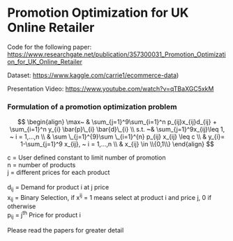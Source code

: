 # Promotion Optimization for UK Online Retailer

Code for the following paper:
https://www.researchgate.net/publication/357300031_Promotion_Optimization_for_UK_Online_Retailer

Dataset:
https://www.kaggle.com/carrie1/ecommerce-data)

Presentation Video:
https://www.youtube.com/watch?v=qTBaXGC5xkM

### Formulation of a promotion optimization problem

$$
\begin{align}
\max~ & \sum_{j=1}^9\sum_{i=1}^n p_{ij}x_{ij}d_{ij} + \sum_{i=1}^n y_{i} \bar{p}\_{i} \bar{d}\_{i} \\
s.t. ~& \sum_{j=1}^9x_{ij}\leq 1, ~ i = 1,...,n \\
& \sum \_{j=1}^{9}\sum \_{i=1}^{n} p_{ij} x_{ij} \leq c \\
& y_{i}= 1-\sum_{j=1}^9 x_{ij}, ~ i = 1,...,n \\
& x_{ij} \in \\{0,1\\}
\end{align}
$$


c = User defined constant to limit number of promotion <br>
n = number of products  <br>
j = different prices for each product  <br> <br>
d<sub>ij</sub> = Demand for product i at j price  <br>
x<sub>ij</sub> = Binary Selection, if x<sup>ij</sup> = 1 means select at product i and price j, 0 if otherwise  <br>
p<sub>ij</sub> = j<sup>th</sup> Price for product i  <br>

Please read the papers for greater detail
